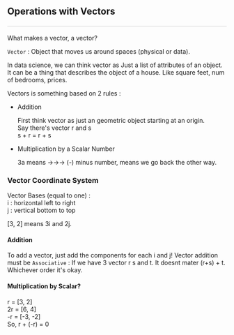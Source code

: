 <style>hr{opacity: 20%; height: 1px!important; margin-bottom:0px!important</style>

## Operations with Vectors <hr/>
What makes a vector, a vector?

`Vector` : Object that moves us around spaces (physical or data). 

In data science, we can think vector as Just a list of attributes of an object. <br>
It can be a thing that describes the object of a house. Like square feet, num of bedrooms, prices.

Vectors is something based on 2 rules : 
- Addition

    First think vector as just an geometric object starting at an origin.<br>
    Say there's vector r and s<br>
    s + r = r + s


- Multiplication by a Scalar Number

    3a means ->->->
    (-) minus number, means we go back the other way. 

### Vector Coordinate System
Vector Bases (equal to one) : <br>
i : horizontal left to right<br>
j : vertical bottom to top

[3, 2] means 3i and 2j.

#### Addition
To add a vector, just add the components for each i and j!
Vector addition must be `Associative` : If we have 3 vector r s and t. It doesnt mater (r+s) + t. Whichever order it's okay.

#### Multiplication by Scalar?
r = [3, 2]<br>
2r = [6, 4]<br>
-r = [-3, -2]<br>
So, r + (-r) = 0